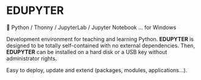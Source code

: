 # EDUPYTER
🐍 Python / Thonny / JupyterLab / Jupyter Notebook ... for Windows

Development environment for teaching and learning Python. **EDUPYTER** is designed to be totally self-contained with no external dependencies. Then, **EDUPYTER** can be installed on a hard disk or a USB key without administrator rights.

Easy to deploy, update and extend (packages, modules, applications...).
